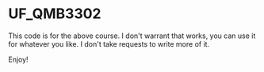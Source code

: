 # UF_QMB3302

This code is for the above course. I don't warrant that works, you can use it for whatever you like. I don't take requests to write more of it. 

Enjoy!

